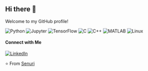 ## Hi there 👋

Welcome to my GitHub profile!

![Python](https://img.shields.io/badge/-Python-333?style=flat&logo=python)
![Jupyter](https://img.shields.io/badge/-Jupyter-333?style=flat&logo=jupyter)
![TensorFlow](https://img.shields.io/badge/-TensorFlow-333?style=flat&logo=tensorflow)
![C](https://img.shields.io/badge/-C-333?style=flat&logo=c)
![C++](https://img.shields.io/badge/-C++-333?style=flat&logo=c%2B%2B)
![MATLAB](https://img.shields.io/badge/-MATLAB-333?style=flat&logo=mathworks)
![Linux](https://img.shields.io/badge/-Linux-333?style=flat&logo=linux)

#### Connect with Me
[![LinkedIn](https://img.shields.io/badge/-LinkedIn-333?style=flat&logo=linkedin)](https://www.linkedin.com/in/senuri-ranatunga)

⭐️ From [Senuri](https://github.com/SenuriMR)
<!--
**SenuriMR/SenuriMR** is a ✨ _special_ ✨ repository because its `README.md` (this file) appears on your GitHub profile.

Here are some ideas to get you started:

- 🔭 I’m currently working on ...
- 🌱 I’m currently learning ...
- 👯 I’m looking to collaborate on ...
- 🤔 I’m looking for help with ...
- 💬 Ask me about ...
- 📫 How to reach me: ...
- 😄 Pronouns: ...
- ⚡ Fun fact: ...
-->
